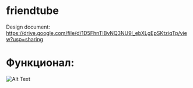 # friendtube
Design document: https://drive.google.com/file/d/1D5FhnTIBvNQ3NU9l_ebXLgEpSKtziqTp/view?usp=sharing


# Функционал:
![Alt Text](/presentation/gif_video.gif)

